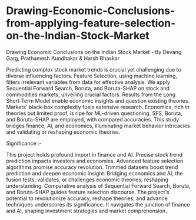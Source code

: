 # Drawing-Economic-Conclusions-from-applying-feature-selection-on-the-Indian-Stock-Market



Drawing Economic Conclusions on the Indian Stock Market - By   Devang Garg, Prathamesh Aundhakar & Harsh Bhaskar


Predicting complex stock market trends is crucial yet challenging due to diverse influencing factors. Feature Selection, using machine learning, filters irrelevant variables from data for effective analysis. We apply Sequential Forward Search, Boruta, and Boruta-SHAP on stock and commodities markets, unveiling crucial factors. Results from the Long Short-Term Model enable economic insights and question existing theories. Markets' black-box complexity fuels extensive research. Economics, rich in theories but limited proof, is ripe for ML-driven questioning. SFS, Boruta, and Boruta-SHAP are employed, with compared accuracies. This study bridges finance, AI, and economics, illuminating market behavior intricacies and validating or reshaping economic theories.


Significance :-

This project holds profound import in finance and AI. Precise stock trend prediction impacts investors and economies. Advanced feature selection algorithms promise accuracy revolution. Trimmed datasets boost trend prediction and deepen economic insight.
Bridging economics and AI, the fusion tests, validates, or challenges economic theories, reshaping understanding. Comparative analysis of Sequential Forward Search, Boruta, and Boruta-SHAP guides feature selection discourse. The project's potential to revolutionize accuracy, reshape theories, and advance techniques underscores its significance. It navigates the junction of finance and AI, shaping investment strategies and market comprehension.





